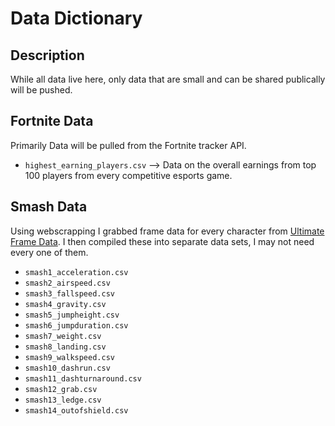 Data Dictionary
================

## Description

While all data live here, only data that are small and can be shared
publically will be pushed.

## Fortnite Data

Primarily Data will be pulled from the Fortnite tracker API.

  - `highest_earning_players.csv` –\> Data on the overall earnings from
    top 100 players from every competitive esports game.

## Smash Data

Using webscrapping I grabbed frame data for every character from
[Ultimate Frame Data](https://ultimateframedata.com/). I then compiled
these into separate data sets, I may not need every one of them.

  - `smash1_acceleration.csv`
  - `smash2_airspeed.csv`
  - `smash3_fallspeed.csv`
  - `smash4_gravity.csv`
  - `smash5_jumpheight.csv`
  - `smash6_jumpduration.csv`
  - `smash7_weight.csv`
  - `smash8_landing.csv`
  - `smash9_walkspeed.csv`
  - `smash10_dashrun.csv`
  - `smash11_dashturnaround.csv`
  - `smash12_grab.csv`
  - `smash13_ledge.csv`
  - `smash14_outofshield.csv`
